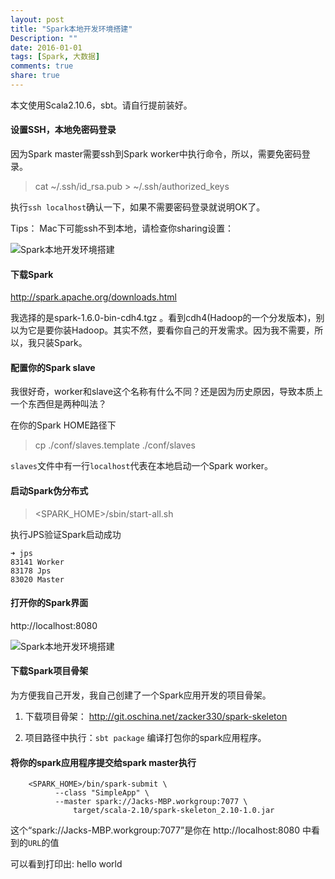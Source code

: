 ```yaml
---
layout: post
title: "Spark本地开发环境搭建"
Description: ""
date: 2016-01-01
tags: [Spark, 大数据]
comments: true
share: true
---
```

本文使用Scala2.10.6，sbt。请自行提前装好。


#### 设置SSH，本地免密码登录
因为Spark master需要ssh到Spark worker中执行命令，所以，需要免密码登录。

> cat ~/.ssh/id_rsa.pub > ~/.ssh/authorized_keys

执行`ssh localhost`确认一下，如果不需要密码登录就说明OK了。


Tips：
Mac下可能ssh不到本地，请检查你sharing设置：


![Spark本地开发环境搭建](/assets/images/2016-1-spark-network.png)

#### 下载Spark

http://spark.apache.org/downloads.html 

我选择的是spark-1.6.0-bin-cdh4.tgz 。看到cdh4(Hadoop的一个分发版本)，别以为它是要你装Hadoop。其实不然，要看你自己的开发需求。因为我不需要，所以，我只装Spark。

#### 配置你的Spark slave
我很好奇，worker和slave这个名称有什么不同？还是因为历史原因，导致本质上一个东西但是两种叫法？

在你的Spark HOME路径下

> cp ./conf/slaves.template ./conf/slaves

`slaves`文件中有一行`localhost`代表在本地启动一个Spark worker。

#### 启动Spark伪分布式

> <SPARK_HOME>/sbin/start-all.sh


执行JPS验证Spark启动成功

    ➜ jps
    83141 Worker
    83178 Jps
    83020 Master


#### 打开你的Spark界面 
http://localhost:8080

![Spark本地开发环境搭建](/assets/images/2016-1-spark-webview.png)

#### 下载Spark项目骨架

为方便我自己开发，我自己创建了一个Spark应用开发的项目骨架。

1. 下载项目骨架： http://git.oschina.net/zacker330/spark-skeleton

2. 项目路径中执行：`sbt package` 编译打包你的spark应用程序。

#### 将你的spark应用程序提交给spark master执行

        <SPARK_HOME>/bin/spark-submit \ 
              --class "SimpleApp" \
              --master spark://Jacks-MBP.workgroup:7077 \
                  target/scala-2.10/spark-skeleton_2.10-1.0.jar

这个“spark://Jacks-MBP.workgroup:7077”是你在 http://localhost:8080 中看到的`URL`的值

可以看到打印出: hello world